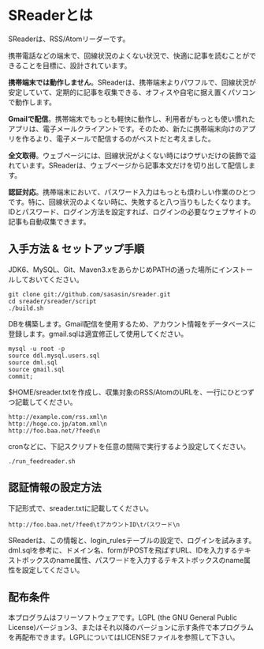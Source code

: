 SReaderとは
==========

SReaderは、RSS/Atomリーダーです。

携帯電話などの端末で、回線状況のよくない状況で、快適に記事を読むことができることを目標に、設計されています。

**携帯端末では動作しません**。SReaderは、携帯端末よりパワフルで、回線状況が安定していて、定期的に記事を収集できる、オフィスや自宅に据え置くパソコンで動作します。

**Gmailで配信**。携帯端末でもっとも軽快に動作し、利用者がもっとも使い慣れたアプリは、電子メールクライアントです。そのため、新たに携帯端末向けのアプリを作るより、電子メールで配信するのがベストだと考えました。

**全文取得**。ウェブページには、回線状況がよくない時にはウザいだけの装飾で溢れています。SReaderは、ウェブページから記事本文だけを切り出して配信します。

**認証対応**。携帯端末において、パスワード入力はもっとも煩わしい作業のひとつです。特に、回線状況のよくない時に、失敗すると八つ当りもしたくなります。IDとパスワード、ログイン方法を設定すれば、ログインの必要なウェブサイトの記事も自動収集できます。


入手方法 & セットアップ手順
-----------------------

JDK6、MySQL、Git、Maven3.xをあらかじめPATHの通った場所にインストールしておいてください。

	git clone git://github.com/sasasin/sreader.git
	cd sreader/sreader/script
	./build.sh

DBを構築します。Gmail配信を使用するため、アカウント情報をデータベースに登録します。gmail.sqlは適宜修正して使用してください。

	mysql -u root -p
	source ddl.mysql.users.sql
	source dml.sql
	source gmail.sql
	commit;

$HOME/sreader.txtを作成し、収集対象のRSS/AtomのURLを、一行にひとつずつ記載してください。

	http://example.com/rss.xml\n
	http://hoge.co.jp/atom.xml\n
	http://foo.baa.net/?feed\n
	
cronなどに、下記スクリプトを任意の間隔で実行するよう設定してください。

	./run_feedreader.sh


認証情報の設定方法
---------------

下記形式で、sreader.txtに記載してください。

	http://foo.baa.net/?feed\tアカウントID\tパスワード\n

SReaderは、この情報と、login_rulesテーブルの設定で、ログインを試みます。dml.sqlを参考に、ドメイン名、formがPOSTを飛ばすURL、IDを入力するテキストボックスのname属性、パスワードを入力するテキストボックスのname属性を設定してください。


配布条件
------

本プログラムはフリーソフトウェアです。LGPL (the GNU General Public License)バージョン3、またはそれ以降のバージョンに示す条件で本プログラムを再配布できます。LGPLについてはLICENSEファイルを参照して下さい。

